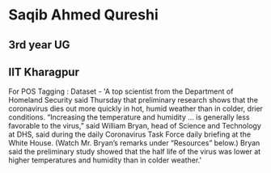 # Saqib Ahmed Qureshi

## 3rd year UG

## IIT Kharagpur

For POS Tagging : Dataset - 'A top scientist from the Department of Homeland Security said Thursday that preliminary research shows that the coronavirus dies out more quickly in hot, humid weather than in colder, drier conditions. “Increasing the temperature and humidity … is generally less favorable to the virus,” said William Bryan, head of Science and Technology at DHS, said during the daily Coronavirus Task Force daily briefing at the White House. (Watch Mr. Bryan’s remarks under “Resources” below.) Bryan said the preliminary study showed that the half life of the virus was lower at higher temperatures and humidity than in colder weather.'

